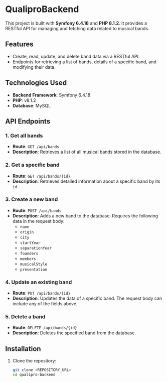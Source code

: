 # QualiproBackend

This project is built with **Symfony 6.4.18** and **PHP 8.1.2**. It provides a RESTful API for managing and fetching data related to musical bands.

## Features

- Create, read, update, and delete band data via a RESTful API.
- Endpoints for retrieving a list of bands, details of a specific band, and modifying their data.

## Technologies Used

- **Backend Framework**: Symfony 6.4.18
- **PHP**: v8.1.2
- **Database**: MySQL

## API Endpoints

### **1. Get all bands**
- **Route**: `GET /api/bands`
- **Description**: Retrieves a list of all musical bands stored in the database.
  
### **2. Get a specific band**
- **Route**: `GET /api/bands/{id}`
- **Description**: Retrieves detailed information about a specific band by its `id`.

### **3. Create a new band**
- **Route**: `POST /api/bands`
- **Description**: Adds a new band to the database. Requires the following data in the request body:
  - `name`
  - `origin`
  - `city`
  - `startYear`
  - `separationYear`
  - `founders`
  - `members`
  - `musicalStyle`
  - `presentation`

### **4. Update an existing band**
- **Route**: `PUT /api/bands/{id}`
- **Description**: Updates the data of a specific band. The request body can include any of the fields above.

### **5. Delete a band**
- **Route**: `DELETE /api/bands/{id}`
- **Description**: Deletes the specified band from the database.

## Installation

1. Clone the repository:

   ```bash
   git clone <REPOSITORY_URL>
   cd qualipro-backend
